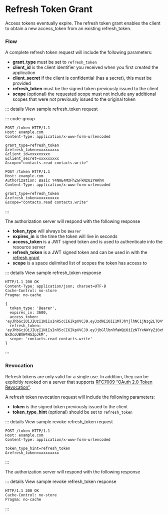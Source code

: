 # Refresh Token Grant

Access tokens eventually expire. The refresh token grant enables the client to obtain a new access_token from an existing refresh_token.

### Flow

A complete refresh token request will include the following parameters:

- **grant_type** must be set to `refresh_token`
- **client_id** is the client identifier you received when you first created the application
- **client_secret** if the client is confidential (has a secret), this must be provided
- **refresh_token** must be the signed token previously issued to the client
- **scope** (optional) the requested scope must not include any additional scopes that were not previously issued to the original token

::: details View sample refresh_token request

::: code-group

```http request [Query String]
POST /token HTTP/1.1
Host: example.com
Content-Type: application/x-www-form-urlencoded

grant_type=refresh_token
&refresh_token=xxxxxxxxx
&client_id=xxxxxxxxx
&client_secret=xxxxxxxxx
&scope="contacts.read contacts.write"
```

```http request [Basic Auth]
POST /token HTTP/1.1
Host: example.com
Authorization: Basic Y4NmE4MzFhZGFkNzU2YWRhN
Content-Type: application/x-www-form-urlencoded

grant_type=refresh_token
&refresh_token=xxxxxxxxx
&scope="contacts.read contacts.write"
```

:::

The authorization server will respond with the following response

- **token_type** will always be `Bearer`
- **expires_in** is the time the token will live in seconds
- **access_token** is a JWT signed token and is used to authenticate into the resource server
- **refresh_token** is a JWT signed token and can be used in with the [refresh grant](#refresh-token-grant) 
- **scope** is a space delimited list of scopes the token has access to

::: details View sample refresh_token response
```http request
HTTP/1.1 200 OK
Content-Type: application/json; charset=UTF-8
Cache-Control: no-store
Pragma: no-cache

{
  token_type: 'Bearer',
  expires_in: 3600,
  access_token: 'eyJhbGciOiJIUzI1NiIsInR5cCI6IkpXVCJ9.eyJzdWIiOiI1MTJhYjlhNC1jNzg2LTQ4YTYtOGFkNi05NGM1M2E4ZGM2NTEiLCJleHAiOjE2MDE3NjcyMTIsIm5iZiI6MTYwMTc2MzYxMiwiaWF0IjoxNjAxNzYzNjEyLCJqdGkiOiJuZXcgdG9rZW4iLCJjaWQiOiJ0ZXN0IGNsaWVudCIsInNjb3BlIjoiIn0.PO4eKSDVsFuKvebEXndWbZsprgzjkzEfHI7cl4N0YpM',
  refresh_token: 'eyJhbGciOiJIUzI1NiIsInR5cCI6IkpXVCJ9.eyJjbGllbnRfaWQiOiIzNTYxNWYyZi0xM2ZhLTQ3MzEtODNhMS05ZTM0NTU2YWIzOTAiLCJhY2Nlc3NfdG9rZW5faWQiOiJuZXcgdG9rZW4iLCJyZWZyZXNoX3Rva2VuX2lkIjoidGhpcy1pcy1teS1zdXBlci1zZWNyZXQtcmVmcmVzaC10b2tlbiIsInNjb3BlIjoiIiwidXNlcl9pZCI6IjUxMmFiOWE0LWM3ODYtNDhhNi04YWQ2LTk0YzUzYThkYzY1MSIsImV4cGlyZV90aW1lIjoxNjAxNzY3MjEyLCJpYXQiOjE2MDE3NjM2MTF9.du4KfAzelSA8hzBaqGlrSvPtH-BxOcoUBXW4HS3pJkM',
  scope: 'contacts.read contacts.write'
}
```
:::

### Revocation

Refresh tokens are only valid for a single use. In addition, they can be explicitly revoked on a server that supports
[RFC7009 “OAuth 2.0 Token Revocation”](https://tools.ietf.org/html/rfc7009).

A refresh token revocation request will include the following parameters:

- **token** is the signed token previously issued to the client
- **token_type_hint** (optional) should be set to `refresh_token`

::: details View sample revoke refresh_token request
```http request
POST /token HTTP/1.1
Host: example.com
Content-Type: application/x-www-form-urlencoded

token_type_hint=refresh_token
&refresh_token=xxxxxxxxx
```
:::

The authorization server will respond with the following response

::: details View sample revoke refresh_token response
```http request
HTTP/1.1 200 OK
Cache-Control: no-store
Pragma: no-cache
```
:::